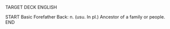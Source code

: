 TARGET DECK
ENGLISH

START
Basic
Forefather
Back: n. (usu. In pl.) Ancestor of a family or people.
END
